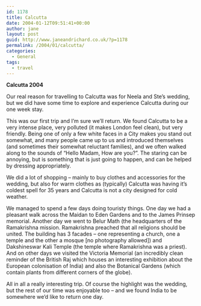 ```yaml
---
id: 1178
title: Calcutta
date: 2004-01-12T09:51:41+00:00
author: jane
layout: post
guid: http://www.janeandrichard.co.uk/?p=1178
permalink: /2004/01/calcutta/
categories:
  - General
tags:
  - travel
---
```

**Calcutta 2004**

Our real reason for travelling to Calcutta was for Neela and Ste&#8217;s wedding, but we did have some time to explore and experience Calcutta during our one week stay.

This was our first trip and I&#8217;m sure we&#8217;ll return. We found Calcutta to be a very intense place, very polluted (it makes London feel clean), but very friendly. Being one of only a few white faces in a City makes you stand out somewhat, and many people came up to us and introduced themselves (and sometimes their somewhat reluctant families), and we often walked along to the sounds of &#8220;Hello Madam, How are you?&#8221;. The staring can be annoying, but is something that is just going to happen, and can be helped by dressing appropriately.

We did a lot of shopping &#8211; mainly to buy clothes and accessories for the wedding, but also for warm clothes as (typically) Calcutta was having it&#8217;s coldest spell for 35 years and Calcutta is not a city designed for cold weather.

We managed to spend a few days doing touristy things. One day we had a pleasant walk across the Maidan to Eden Gardens and to the James Prinsep memorial. Another day we went to Belur Math (the headquarters of the Ramakrishna mission. Ramakrishna preached that all religions should be united. The building has 3 facades &#8211; one representing a church, one a temple and the other a mosque [no photography allowed]) and Dakshineswar Kali Temple (the temple where Ramakrishna was a priest). And on other days we visited the Victoria Memorial (an incredibly clean reminder of the British Raj which houses an interesting exhibition about the European colonisation of India) and also the Botanical Gardens (which contain plants from different corners of the globe).

All in all a really interesting trip. Of course the highlight was the wedding, but the rest of our time was enjoyable too &#8211; and we found India to be somewhere we&#8217;d like to return one day.